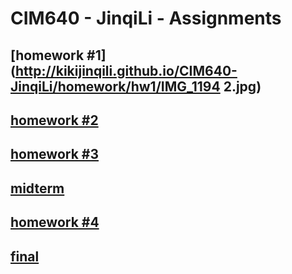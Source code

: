 # CIM640 - JinqiLi - Assignments
## [homework #1](http://kikijinqili.github.io/CIM640-JinqiLi/homework/hw1/IMG_1194 2.jpg)
## [homework #2](http://kikijinqili.github.io/CIM640-JinqiLi/homework/hw2/index.html)
## [homework #3](http://kikijinqili.github.io/CIM640-JinqiLi/homework/hw3/index.html)
## [midterm](https://github.com/kikijinqili/CIM640-JinqiLi/tree/master/homework/midterm)
## [homework #4](http://kikijinqili.github.io/CIM640-JinqiLi/homework/hw4/music/index.html)
## [final](http://kikijinqili.github.io/CIM640-JinqiLi//homework/final/index.html)
